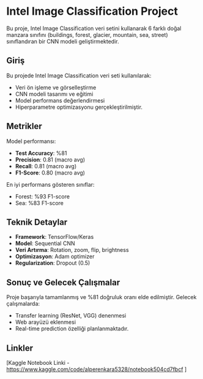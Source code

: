 # Intel Image Classification Project

Bu proje, Intel Image Classification veri setini kullanarak 6 farklı doğal manzara sınıfını (buildings, forest, glacier, mountain, sea, street) sınıflandıran bir CNN modeli geliştirmektedir.

## Giriş

Bu projede Intel Image Classification veri seti kullanılarak:
- Veri ön işleme ve görselleştirme
- CNN modeli tasarımı ve eğitimi
- Model performans değerlendirmesi
- Hiperparametre optimizasyonu
gerçekleştirilmiştir.

## Metrikler

Model performansı:
- **Test Accuracy**: %81
- **Precision**: 0.81 (macro avg)
- **Recall**: 0.81 (macro avg)
- **F1-Score**: 0.80 (macro avg)

En iyi performans gösteren sınıflar:
- Forest: %93 F1-score
- Sea: %83 F1-score

## Teknik Detaylar

- **Framework**: TensorFlow/Keras
- **Model**: Sequential CNN
- **Veri Artırma**: Rotation, zoom, flip, brightness
- **Optimizasyon**: Adam optimizer
- **Regularization**: Dropout (0.5)

## Sonuç ve Gelecek Çalışmalar

Proje başarıyla tamamlanmış ve %81 doğruluk oranı elde edilmiştir. Gelecek çalışmalarda:
- Transfer learning (ResNet, VGG) denenmesi
- Web arayüzü eklenmesi
- Real-time prediction özelliği
planlanmaktadır.

## Linkler

[Kaggle Notebook Linki - https://www.kaggle.com/code/alperenkara5328/notebook504cd7fbcf ]
